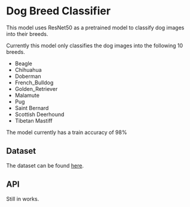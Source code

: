# Dog Breed Classifier
This model uses ResNet50 as a pretrained model to classify dog images into their breeds.

Currently this model only classifies the dog images into the following 10 breeds. 

 - Beagle
 - Chihuahua
 - Doberman
 - French_Bulldog
 - Golden_Retriever
 - Malamute
 - Pug
 - Saint Bernard
 - Scottish Deerhound
 - Tibetan Mastiff

The model currently has a train accuracy of 98%


## Dataset

The dataset can be found [here](%E2%80%8Bhttps://www.kaggle.com/c/dog-breed-identification/data).

## API

Still in works. 